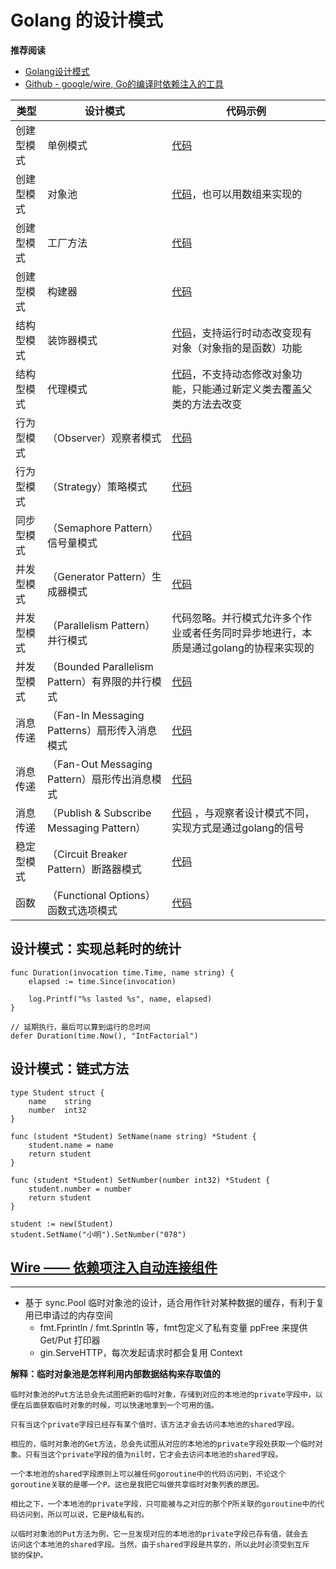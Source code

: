 # Golang 的设计模式

**推荐阅读**

- [Golang设计模式](http://books.studygolang.com/go-patterns)
- [Github - google/wire, Go的编译时依赖注入的工具](https://github.com/google/wire)

| 类型 | 设计模式 | 代码示例 | 
| --- | --- | --- | 
| 创建型模式 | 单例模式 | [代码](./singleton.go) |
| 创建型模式 | 对象池 | [代码](./object_pool.go)，也可以用数组来实现的 |
| 创建型模式 | 工厂方法 | [代码](./factory_method.go) |
| 创建型模式 | 构建器 | [代码](./builder.go) |
| 结构型模式 | 装饰器模式 | [代码](./decorator.go)，支持运行时动态改变现有对象（对象指的是函数）功能 | 
| 结构型模式 | 代理模式 | [代码](./proxy.go)，不支持动态修改对象功能，只能通过新定义类去覆盖父类的方法去改变 |
| 行为型模式 | （Observer）观察者模式 | [代码](./observer.go) |
| 行为型模式 | （Strategy）策略模式 | [代码](./strategy.go) |
| 同步型模式 | （Semaphore Pattern）信号量模式 | [代码](./semaphore.go) |
| 并发型模式 | （Generator Pattern）生成器模式 | [代码](./generator.go) |
| 并发型模式 | （Parallelism Pattern）并行模式 | 代码忽略。并行模式允许多个作业或者任务同时异步地进行，本质是通过golang的协程来实现的 |
| 并发型模式 | （Bounded Parallelism Pattern）有界限的并行模式 | [代码](./bounded_parallelism.go) |
| 消息传递 | （Fan-In Messaging Patterns）扇形传入消息模式 | [代码](./fan_in_messaging.go) |
| 消息传递 | （Fan-Out Messaging Pattern）扇形传出消息模式 | [代码](./fan_out_messaging.go) |
| 消息传递 | （Publish & Subscribe Messaging Pattern） | [代码](./publish_and_subscribe_messaging.go) ，与观察者设计模式不同，实现方式是通过golang的信号 |
| 稳定型模式 | （Circuit Breaker Pattern）断路器模式 | [代码](./circuit_breaker.go) |
| 函数 | （Functional Options）函数式选项模式 | [代码](./function.go) | 

## 设计模式：实现总耗时的统计
```gotemplate
func Duration(invocation time.Time, name string) {
    elapsed := time.Since(invocation)

    log.Printf("%s lasted %s", name, elapsed)
}

// 延期执行，最后可以算到运行的总时间
defer Duration(time.Now(), "IntFactorial")
```

## 设计模式：链式方法
```gotemplate
type Student struct {
	name	string
	number	int32
}

func (student *Student) SetName(name string) *Student {
    student.name = name
    return student
}

func (student *Student) SetNumber(number int32) *Student {
    student.number = number
    return student
}

student := new(Student)
student.SetName("小明").SetNumber("078")
```

## [Wire —— 依赖项注入自动连接组件]()

---------------------------

- 基于 sync.Pool 临时对象池的设计，适合用作针对某种数据的缓存，有利于复用已申请过的内存空间
    - fmt.Fprintln / fmt.Sprintln 等，fmt包定义了私有变量 ppFree 来提供 Get/Put 打印器
    - gin.ServeHTTP，每次发起请求时都会复用 Context
    
**解释：临时对象池是怎样利用内部数据结构来存取值的**
```text
临时对象池的Put方法总会先试图把新的临时对象，存储到对应的本地池的private字段中，以便在后面获取临时对象的时候，可以快速地拿到一个可用的值。

只有当这个private字段已经存有某个值时，该方法才会去访问本地池的shared字段。

相应的，临时对象池的Get方法，总会先试图从对应的本地池的private字段处获取一个临时对象。只有当这个private字段的值为nil时，它才会去访问本地池的shared字段。

一个本地池的shared字段原则上可以被任何goroutine中的代码访问到，不论这个goroutine关联的是哪一个P。这也是我把它叫做共享临时对象列表的原因。

相比之下，一个本地池的private字段，只可能被与之对应的那个P所关联的goroutine中的代码访问到，所以可以说，它是P级私有的。

以临时对象池的Put方法为例，它一旦发现对应的本地池的private字段已存有值，就会去
访问这个本地池的shared字段。当然，由于shared字段是共享的，所以此时必须受到互斥
锁的保护。
```